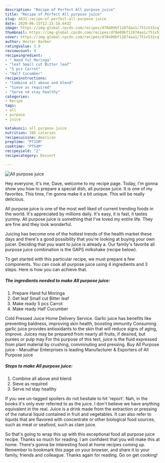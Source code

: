 ```yaml
---
description: "Recipe of Perfect All purpose juice"
title: "Recipe of Perfect All purpose juice"
slug: 4631-recipe-of-perfect-all-purpose-juice
date: 2020-06-15T12:15:18.643Z
image: https://img-global.cpcdn.com/recipes/d78e09bf12874aa1/751x532cq70/all-purpose-juice-recipe-main-photo.jpg
thumbnail: https://img-global.cpcdn.com/recipes/d78e09bf12874aa1/751x532cq70/all-purpose-juice-recipe-main-photo.jpg
cover: https://img-global.cpcdn.com/recipes/d78e09bf12874aa1/751x532cq70/all-purpose-juice-recipe-main-photo.jpg
author: Hester Barber
ratingvalue: 3.9
reviewcount: 9
recipeingredient:
- " Hand ful Moringa"
- "leaf Small cut Bitter leaf"
- "5 pcs Carrot"
- "Half Cucumber"
recipeinstructions:
- "Combine all above and blend"
- "Sieve as required"
- "Serve nd stay healthy"
categories:
- Recipe
tags:
- all
- purpose
- juice

katakunci: all purpose juice 
nutrition: 285 calories
recipecuisine: American
preptime: "PT32M"
cooktime: "PT54M"
recipeyield: "2"
recipecategory: Dessert

---
```



![All purpose juice](https://img-global.cpcdn.com/recipes/d78e09bf12874aa1/751x532cq70/all-purpose-juice-recipe-main-photo.jpg)

Hey everyone, it's me, Dave, welcome to my recipe page. Today, I'm gonna show you how to prepare a special dish, all purpose juice. It is one of my favorites. This time, I'm gonna make it a bit unique. This will be really delicious.

All purpose juice is one of the most well liked of current trending foods in the world. It's appreciated by millions daily. It's easy, it is fast, it tastes yummy. All purpose juice is something that I've loved my entire life. They are fine and they look wonderful.

Juicing has become one of the hottest trends of the health market these days and there&#39;s a good possibility that you&#39;re looking at buying your own juicer. Deciding that you want to juice is already a. Our family&#39;s favorite all purpose juice combination is the GAPS milkshake (recipe below).


To get started with this particular recipe, we must prepare a few components. You can cook all purpose juice using 4 ingredients and 3 steps. Here is how you can achieve that.

<!--inarticleads1-->

##### The ingredients needed to make All purpose juice:

1. Prepare  Hand ful Moringa
1. Get leaf Small cut Bitter leaf
1. Make ready 5 pcs Carrot
1. Make ready Half Cucumber


Cold Pressed Juice Home Delivery Service. Garlic juice has benefits like preventing baldness, improving skin health, boosting immunity Consuming garlic juice provides antioxidants to the skin that will reduce signs of aging, improve. Juices may be prepared from nearly all fruits, if desired, but purees or pulp may For the purpose of this text, juice is the fluid expressed from plant material by crushing, comminuting and pressing. Buy All Purpose juice - Marudhar Enterprises is leading Manufacturer &amp; Exporters of All Purpose juice 

<!--inarticleads2-->

##### Steps to make All purpose juice:

1. Combine all above and blend
1. Sieve as required
1. Serve nd stay healthy


If you see un-tagged spoilers do not hesitate to hit &#39;report&#39;. Nah, in the books it&#39;s only ever referred to as the juice. I don&#39;t believe we have anything equivalent in the real. Juice is a drink made from the extraction or pressing of the natural liquid contained in fruit and vegetables. It can also refer to liquids that are flavored with concentrate or other biological food sources, such as meat or seafood, such as clam juice. 

So that's going to wrap this up with this exceptional food all purpose juice recipe. Thanks so much for reading. I am confident that you will make this at home. There's gonna be interesting food at home recipes coming up. Remember to bookmark this page on your browser, and share it to your family, friends and colleague. Thanks again for reading. Go on get cooking!
